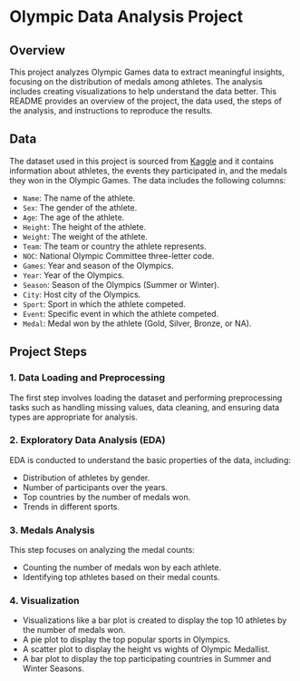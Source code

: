 # Olympic Data Analysis Project

## Overview

This project analyzes Olympic Games data to extract meaningful insights, focusing on the distribution of medals among athletes. The analysis includes creating visualizations to help understand the data better. This README provides an overview of the project, the data used, the steps of the analysis, and instructions to reproduce the results.

## Data

The dataset used in this project is sourced from [Kaggle](https://www.Kaggle.com) and it contains information about athletes, the events they participated in, and the medals they won in the Olympic Games. The data includes the following columns:
- `Name`: The name of the athlete.
- `Sex`: The gender of the athlete.
- `Age`: The age of the athlete.
- `Height`: The height of the athlete.
- `Weight`: The weight of the athlete.
- `Team`: The team or country the athlete represents.
- `NOC`: National Olympic Committee three-letter code.
- `Games`: Year and season of the Olympics.
- `Year`: Year of the Olympics.
- `Season`: Season of the Olympics (Summer or Winter).
- `City`: Host city of the Olympics.
- `Sport`: Sport in which the athlete competed.
- `Event`: Specific event in which the athlete competed.
- `Medal`: Medal won by the athlete (Gold, Silver, Bronze, or NA).

## Project Steps

### 1. Data Loading and Preprocessing

The first step involves loading the dataset and performing preprocessing tasks such as handling missing values, data cleaning, and ensuring data types are appropriate for analysis.

### 2. Exploratory Data Analysis (EDA)

EDA is conducted to understand the basic properties of the data, including:
- Distribution of athletes by gender.
- Number of participants over the years.
- Top countries by the number of medals won.
- Trends in different sports.

### 3. Medals Analysis

This step focuses on analyzing the medal counts:
- Counting the number of medals won by each athlete.
- Identifying top athletes based on their medal counts.

### 4. Visualization

- Visualizations like a bar plot is created to display the top 10 athletes by the number of medals won.
- A pie plot to display the top popular sports in Olympics.
- A scatter plot to display the height vs wights of Olympic Medallist.
- A bar plot to display the top participating countries in Summer and Winter Seasons.
